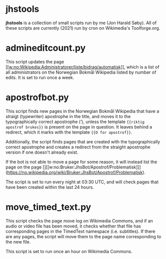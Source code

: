 # jhstools
**jhstools** is a collection of small scripts run by me (Jon Harald Søby). All
of these scripts are currently (2021) run by cron on Wikimedia's Toolforge.org.

# admineditcount.py
This script updates the page [\[\[w:no:Wikipedia:Administratorer/liste/bidrag/automatisk\]\]](https://no.wikipedia.org/wiki/Wikipedia:Administratorer/liste/bidrag/automatisk), which is
a list of all administrators on the Norwegian Bokmål Wikipedia listed by number
of edits. It is set to run once a week.

# apostrofbot.py
This script finds new pages in the Norwegian Bokmål Wikipedia that have a straigt
(typewriter) apostrophe in the title, and moves it to the typographically correct
apostrophe (&rsquo;), unless the template `{{riktig apostrof brukes}}` is present
on the page in question. It leaves behind a redirect, which it marks with the
template `{{O for apostrof}}`.

Additionally, the script finds pages that are created with the typographically
correct apostrophe and creates a redirect from the straight apostrophe version if
one doesn't already exist.

If the bot is not able to move a page for some reason, it will instead list the page
on the page []\[\[w:no:Bruker:JhsBot/Apostrof/Problematisk\]\]](https://no.wikipedia.org/wiki/Bruker:JhsBot/Apostrof/Problematisk).

The script is set to run every night at 03:30 UTC, and will check pages that have
been created within the last 24 hours.

# move_timed_text.py
This script checks the page move log on Wikimedia Commons, and if an audio or video
file has been moved, it checks whether that file has corresponding pages in the
TimedText namespace (i.e. subtitles). If there are any pages, the script will move
them to the page name corresponding to the new file.

This script is set to run once an hour on Wikimedia Commons.